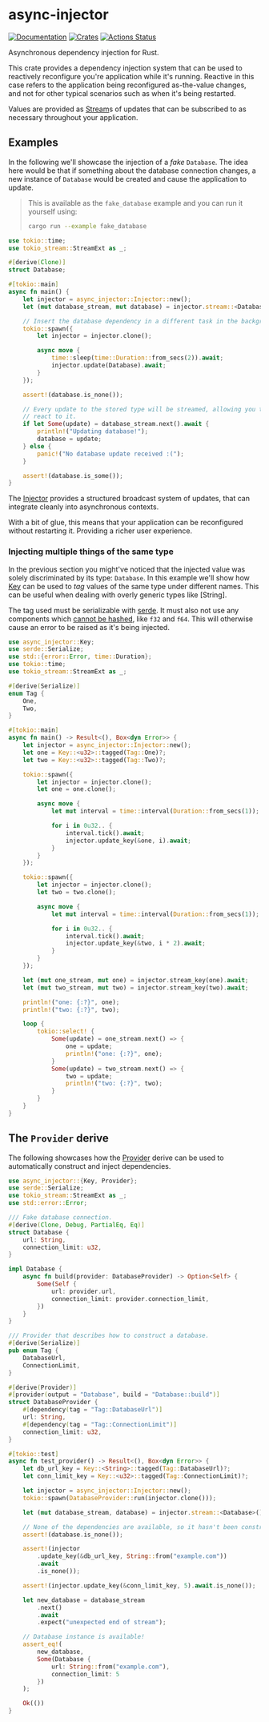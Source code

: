 # async-injector

[![Documentation](https://docs.rs/async-injector/badge.svg)](https://docs.rs/async-injector)
[![Crates](https://img.shields.io/crates/v/async-injector.svg)](https://crates.io/crates/async-injector)
[![Actions Status](https://github.com/udoprog/async-injector/workflows/Rust/badge.svg)](https://github.com/udoprog/async-injector/actions)

Asynchronous dependency injection for Rust.

This crate provides a dependency injection system that can be used to
reactively reconfigure you're application while it's running. Reactive in
this case refers to the application being reconfigured as-the-value changes,
and not for other typical scenarios such as when it's being restarted.

Values are provided as [Stream]s of updates that can be subscribed to as
necessary throughout your application.

## Examples

In the following we'll showcase the injection of a *fake* `Database`. The
idea here would be that if something about the database connection changes,
a new instance of `Database` would be created and cause the application to
update.

> This is available as the `fake_database` example and you can run it
> yourself using:
> ```sh
> cargo run --example fake_database
> ```

```rust
use tokio::time;
use tokio_stream::StreamExt as _;

#[derive(Clone)]
struct Database;

#[tokio::main]
async fn main() {
    let injector = async_injector::Injector::new();
    let (mut database_stream, mut database) = injector.stream::<Database>().await;

    // Insert the database dependency in a different task in the background.
    tokio::spawn({
        let injector = injector.clone();

        async move {
            time::sleep(time::Duration::from_secs(2)).await;
            injector.update(Database).await;
        }
    });

    assert!(database.is_none());

    // Every update to the stored type will be streamed, allowing you to
    // react to it.
    if let Some(update) = database_stream.next().await {
        println!("Updating database!");
        database = update;
    } else {
        panic!("No database update received :(");
    }

    assert!(database.is_some());
}
```

The [Injector] provides a structured broadcast system of updates, that can
integrate cleanly into asynchronous contexts.

With a bit of glue, this means that your application can be reconfigured
without restarting it. Providing a richer user experience.

### Injecting multiple things of the same type

In the previous section you might've noticed that the injected value was
solely discriminated by its type: `Database`. In this example we'll show how
[Key] can be used to *tag* values of the same type under different names.
This can be useful when dealing with overly generic types like [String].

The tag used must be serializable with [serde]. It must also not use any
components which [cannot be hashed], like `f32` and `f64`. This will
otherwise cause an error to be raised as it's being injected.

```rust
use async_injector::Key;
use serde::Serialize;
use std::{error::Error, time::Duration};
use tokio::time;
use tokio_stream::StreamExt as _;

#[derive(Serialize)]
enum Tag {
    One,
    Two,
}

#[tokio::main]
async fn main() -> Result<(), Box<dyn Error>> {
    let injector = async_injector::Injector::new();
    let one = Key::<u32>::tagged(Tag::One)?;
    let two = Key::<u32>::tagged(Tag::Two)?;

    tokio::spawn({
        let injector = injector.clone();
        let one = one.clone();

        async move {
            let mut interval = time::interval(Duration::from_secs(1));

            for i in 0u32.. {
                interval.tick().await;
                injector.update_key(&one, i).await;
            }
        }
    });

    tokio::spawn({
        let injector = injector.clone();
        let two = two.clone();

        async move {
            let mut interval = time::interval(Duration::from_secs(1));

            for i in 0u32.. {
                interval.tick().await;
                injector.update_key(&two, i * 2).await;
            }
        }
    });

    let (mut one_stream, mut one) = injector.stream_key(one).await;
    let (mut two_stream, mut two) = injector.stream_key(two).await;

    println!("one: {:?}", one);
    println!("two: {:?}", two);

    loop {
        tokio::select! {
            Some(update) = one_stream.next() => {
                one = update;
                println!("one: {:?}", one);
            }
            Some(update) = two_stream.next() => {
                two = update;
                println!("two: {:?}", two);
            }
        }
    }
}
```

## The `Provider` derive

The following showcases how the [Provider] derive can be used to
automatically construct and inject dependencies.

```rust
use async_injector::{Key, Provider};
use serde::Serialize;
use tokio_stream::StreamExt as _;
use std::error::Error;

/// Fake database connection.
#[derive(Clone, Debug, PartialEq, Eq)]
struct Database {
    url: String,
    connection_limit: u32,
}

impl Database {
    async fn build(provider: DatabaseProvider) -> Option<Self> {
        Some(Self {
            url: provider.url,
            connection_limit: provider.connection_limit,
        })
    }
}

/// Provider that describes how to construct a database.
#[derive(Serialize)]
pub enum Tag {
    DatabaseUrl,
    ConnectionLimit,
}

#[derive(Provider)]
#[provider(output = "Database", build = "Database::build")]
struct DatabaseProvider {
    #[dependency(tag = "Tag::DatabaseUrl")]
    url: String,
    #[dependency(tag = "Tag::ConnectionLimit")]
    connection_limit: u32,
}

#[tokio::test]
async fn test_provider() -> Result<(), Box<dyn Error>> {
    let db_url_key = Key::<String>::tagged(Tag::DatabaseUrl)?;
    let conn_limit_key = Key::<u32>::tagged(Tag::ConnectionLimit)?;

    let injector = async_injector::Injector::new();
    tokio::spawn(DatabaseProvider::run(injector.clone()));

    let (mut database_stream, database) = injector.stream::<Database>().await;

    // None of the dependencies are available, so it hasn't been constructed.
    assert!(database.is_none());

    assert!(injector
        .update_key(&db_url_key, String::from("example.com"))
        .await
        .is_none());

    assert!(injector.update_key(&conn_limit_key, 5).await.is_none());

    let new_database = database_stream
        .next()
        .await
        .expect("unexpected end of stream");

    // Database instance is available!
    assert_eq!(
        new_database,
        Some(Database {
            url: String::from("example.com"),
            connection_limit: 5
        })
    );

    Ok(())
}
```

[cannot be hashed]: https://internals.rust-lang.org/t/f32-f64-should-implement-hash/5436
[Injector]: https://docs.rs/async-injector/0/async_injector/struct.Injector.html
[Key]: https://docs.rs/async-injector/0/async_injector/struct.Key.html
[Provider]: https://docs.rs/async-injector-derive/0/async_injector_derive/derive.Provider.html
[serde]: https://serde.rs
[Stream]: https://docs.rs/futures-core/0/futures_core/stream/trait.Stream.html

